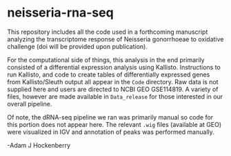 # neisseria-rna-seq

This repository includes all the code used in a forthcoming manuscript analyzing the transcriptome response of Neisseria gonorrhoeae to oxidative challenge (doi will be provided upon publication).

For the computational side of things, this analysis in the end primarily consisted of a differential expression analysis using Kallisto. Instructions to run Kallisto, and code to create tables of differentially expressed genes from Kallisto/Sleuth output all appear in the `Code` directory. Raw data is not supplied here and users are directed to NCBI GEO GSE114819. A variety of files, however are made available in `Data_release` for those interested in our overall pipeline.

Of note, the dRNA-seq pipeline we ran was primarily manual so code for this portion does not appear here. The relevant `.wig` files (available at GEO) were visualized in IGV and annotation of peaks was performed manually.

-Adam J Hockenberry
